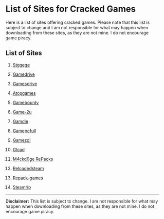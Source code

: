 # List of Sites for Cracked Games

Here is a list of sites offering cracked games. Please note that this list is subject to change and I am not responsible for what may happen when downloading from these sites, as they are not mine. I do not encourage game piracy.

## List of Sites

1. [Stggege](https://stggege.org/)

2. [Gamedrive](https://gamedrive.org/)

3. [Gamesdrive](https://gamesdrive.net/)

4. [Atopgames](https://atopgames.com/)

5. [Gamebounty](https://gamebounty.world/)

6. [Game-2u](https://game-2u.com/)

7. [Gamdie](https://gamdie.com/)

8. [Gamepcfull](https://gamepcfull.com/)

9. [Gamezdl](https://gamezdl.cc/)

10. [Gload](https://gload.to/)

11. [M4ckd0ge RePacks](https://m4ckd0ge-repacks.site)

12. [Reloadedsteam](https://reloadedsteam.com/)

13. [Repack-games](https://repack-games.com/)

14. [Steamrip](https://steamrip.com/)

---

**Disclaimer:** This list is subject to change. I am not responsible for what may happen when downloading from these sites, as they are not mine. I do not encourage game piracy.
